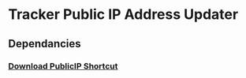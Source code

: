 # Tracker Public IP Address Updater


## Dependancies

### [Download PublicIP Shortcut](https://github.com/sebrighte/IOS_Shortcuts/raw/main/PublicIP/PublicIP.shortcut)
